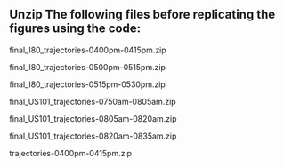 ## Unzip The following files before replicating the figures using the code:

final_I80_trajectories-0400pm-0415pm.zip

final_I80_trajectories-0500pm-0515pm.zip

final_I80_trajectories-0515pm-0530pm.zip

final_US101_trajectories-0750am-0805am.zip

final_US101_trajectories-0805am-0820am.zip

final_US101_trajectories-0820am-0835am.zip

trajectories-0400pm-0415pm.zip
